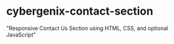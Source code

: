# cybergenix-contact-section
 "Responsive Contact Us Section using HTML, CSS, and optional JavaScript"
